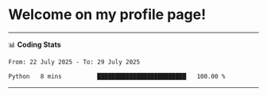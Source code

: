 # Welcome on my profile page!
<!-- print(("dralla"[::-1]+"s").capitalize()) -->

<!-- ---
👨🏻‍💻 **Busy With**
* Learning new Skills.
* Building small Projects.
* Being helpful. -->

---
📊 **Coding Stats**
<!--START_SECTION:waka-->

```txt
From: 22 July 2025 - To: 29 July 2025

Python   8 mins          █████████████████████████   100.00 %
```

<!--END_SECTION:waka-->
---
